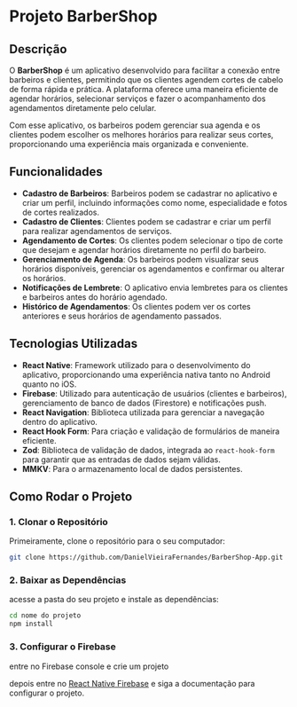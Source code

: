 # Projeto BarberShop

## Descrição

O **BarberShop** é um aplicativo desenvolvido para facilitar a conexão entre barbeiros e clientes, permitindo que os clientes agendem cortes de cabelo de forma rápida e prática. A plataforma oferece uma maneira eficiente de agendar horários, selecionar serviços e fazer o acompanhamento dos agendamentos diretamente pelo celular.

Com esse aplicativo, os barbeiros podem gerenciar sua agenda e os clientes podem escolher os melhores horários para realizar seus cortes, proporcionando uma experiência mais organizada e conveniente.

## Funcionalidades

- **Cadastro de Barbeiros**: Barbeiros podem se cadastrar no aplicativo e criar um perfil, incluindo informações como nome, especialidade e fotos de cortes realizados.
- **Cadastro de Clientes**: Clientes podem se cadastrar e criar um perfil para realizar agendamentos de serviços.
- **Agendamento de Cortes**: Os clientes podem selecionar o tipo de corte que desejam e agendar horários diretamente no perfil do barbeiro.
- **Gerenciamento de Agenda**: Os barbeiros podem visualizar seus horários disponíveis, gerenciar os agendamentos e confirmar ou alterar os horários.
- **Notificações de Lembrete**: O aplicativo envia lembretes para os clientes e barbeiros antes do horário agendado.
- **Histórico de Agendamentos**: Os clientes podem ver os cortes anteriores e seus horários de agendamento passados.

## Tecnologias Utilizadas

- **React Native**: Framework utilizado para o desenvolvimento do aplicativo, proporcionando uma experiência nativa tanto no Android quanto no iOS.
- **Firebase**: Utilizado para autenticação de usuários (clientes e barbeiros), gerenciamento de banco de dados (Firestore) e notificações push.
- **React Navigation**: Biblioteca utilizada para gerenciar a navegação dentro do aplicativo.
- **React Hook Form**: Para criação e validação de formulários de maneira eficiente.
- **Zod**: Biblioteca de validação de dados, integrada ao `react-hook-form` para garantir que as entradas de dados sejam válidas.
- **MMKV**: Para o armazenamento local de dados persistentes.

## Como Rodar o Projeto

### 1. Clonar o Repositório

Primeiramente, clone o repositório para o seu computador:

```bash
git clone https://github.com/DanielVieiraFernandes/BarberShop-App.git
```
### 2. Baixar as Dependências

acesse a pasta do seu projeto e instale as dependências:

```bash
cd nome do projeto
npm install
```

### 3. Configurar o Firebase

entre no Firebase console e crie um projeto

depois entre no [React Native Firebase](https://rnfirebase.io/) e siga a documentação para configurar o projeto.



